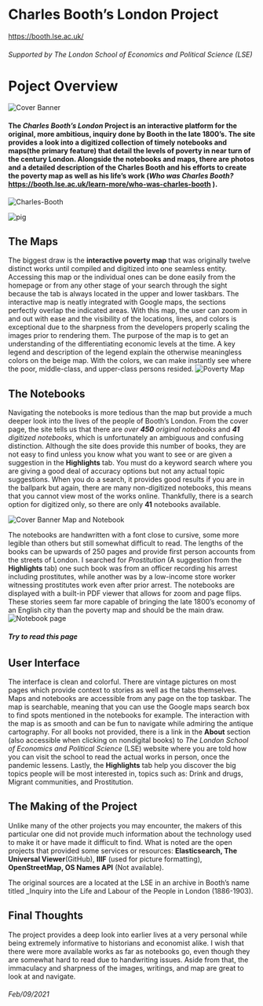 # **Charles Booth’s London Project**
  
 https://booth.lse.ac.uk/  
###### Supported by  _The London School of Economics and Political Science_ (LSE)
  
  
  
# Poject Overview
  
![Cover Banner](https://github.com/images/Charles-Booth-cover.jpg)   
  
#### The _Charles Booth’s London_ Project is an interactive platform for the original, more ambitious, inquiry done by Booth in the late 1800’s. The site provides a look into a digitized collection of timely notebooks and **maps**(the primary feature) that detail the levels of poverty in near turn of the century London. Alongside the notebooks and maps, there are photos and a detailed description of the Charles Booth and his efforts to create the poverty map as well as his life’s work (_Who was Charles Booth?_ https://booth.lse.ac.uk/learn-more/who-was-charles-booth ).       
![Charles-Booth](https://github.com/images/Charles-Booth-Family-1.jpg)

![pig](https://raw.githubusercontent.com/DallasAustin/The-Dallas-Chronicles-/main/images/Charles-Booth-Family-1.jpg)

## The Maps


The biggest draw is the **interactive poverty map** that was originally twelve distinct works until compiled and digitized into one seamless entity. Accessing this map or the individual ones can be done easily from the homepage or from any other stage of your search through the sight because the tab is always located in the upper and lower taskbars. The interactive map is neatly integrated with Google maps, the sections perfectly overlap the indicated areas. With this map, the user can zoom in and out with ease and the visibility of the locations, lines, and colors is exceptional due to the sharpness from the developers properly scaling the images prior to rendering them. The purpose of the map is to get an understanding of the differentiating economic levels at the time. A key legend and description of the legend explain the otherwise meaningless colors on the beige map. With the colors, we can make instantly see where the poor, middle-class, and upper-class persons resided. ![Poverty Map](https://github.com//images/Poverty%20Map.jpg)   




## The Notebooks 


Navigating the notebooks is more tedious than the map but provide a much deeper look into the lives of the people of Booth’s London. From the cover page, the site tells us that there are _over **450** original notebooks_ and _**41** digitized notebooks_, which is unfortunately an ambiguous and confusing distinction. Although the site does provide this number of books, they are not easy to find unless you know what you want to see or are given a suggestion in the **Highlights** tab. You must do a keyword search where you are giving a good deal of accuracy options but not any actual topic suggestions. When you do a search, it provides good results if you are in the ballpark but again, there are many non-digitized notebooks, this means that you cannot view most of the works online. Thankfully, there is a search option for digitized only, so there are only **41** notebooks available.    


![Cover Banner Map and Notebook](https://github.com/DallasAustin/The-Dallas-Chronicles-/blob/main/images/Charles-Booth-cover-2.jpg)

The notebooks are handwritten with a font close to cursive, some more legible than others but still somewhat difficult to read. The lengths of the books can be upwards of 250 pages and provide first person accounts from the streets of London. I searched for _Prostitution_ (A suggestion from the **Highlights** tab) one such book was from an officer recording his arrest including prostitutes, while another was by a low-income store worker witnessing prostitutes work even after prior arrest. The notebooks are displayed with a built-in PDF viewer that allows for zoom and page flips. These stories seem far more capable of bringing the late 1800’s economy of an English city than the poverty map and should be the main draw.   
		  ![Notebook page](https://github.com/DallasAustin/The-Dallas-Chronicles-/images/Prostitution-.jpg)
###### **Try to read this page**



## User Interface    
	
  The interface is clean and colorful. There are vintage pictures on most pages which provide context to stories as well as the tabs themselves. Maps and notebooks are accessible from any page on the top taskbar. The map is searchable, meaning that you can use the Google maps search box to find spots mentioned in the notebooks for example. The interaction with the map is as smooth and can be fun to navigate while admiring the antique cartography. For all books not provided, there is a link in the **About** section (also accessible when clicking on nondigital books) to _The London School of Economics and Political Science_ (LSE) website where you are told how you can visit the school to read the actual works in person, once the pandemic lessens. Lastly, the **Highlights** tab help you discover the big topics people will be most interested in, topics such as: Drink and drugs, Migrant communities, and Prostitution.     




## The Making of the Project   
	
  Unlike many of the other projects you may encounter, the makers of this particular one did not provide much information about the technology used to make it or have made it difficult to find. What is noted are the open projects that provided some services or resources: **Elasticsearch, The Universal Viewer**(GitHub), **IIIF** (used for picture formatting), **OpenStreetMap, OS Names API** (Not available). 
	
  The original sources are a located at the LSE in an archive in Booth’s name titled _Inquiry into the Life and Labour of the People in London (1886-1903).  




## Final Thoughts 
	
  The project provides a deep look into earlier lives at a very personal while being extremely informative to historians and economist alike. I wish that there were more available works as far as notebooks go, even though they are somewhat hard to read due to handwriting issues. Aside from that, the immaculacy and sharpness of the images, writings, and map are great to look at and navigate.




###### Feb/09/2021 
